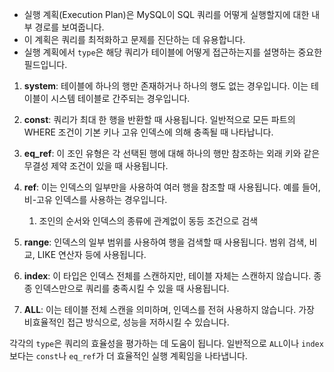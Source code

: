 - 실행 계획(Execution Plan)은 MySQL이 SQL 쿼리를 어떻게 실행할지에 대한 내부 경로를 보여줍니다. 
- 이 계획은 쿼리를 최적화하고 문제를 진단하는 데 유용합니다.
- 실행 계획에서 `type`은 해당 쿼리가 테이블에 어떻게 접근하는지를 설명하는 중요한 필드입니다.

1. **system**: 테이블에 하나의 행만 존재하거나 하나의 행도 없는 경우입니다. 이는 테이블이 시스템 테이블로 간주되는 경우입니다.

2. **const**: 쿼리가 최대 한 행을 반환할 때 사용됩니다. 일반적으로 모든 파트의 WHERE 조건이 기본 키나 고유 인덱스에 의해 충족될 때 나타납니다.
    
3. **eq_ref**: 이 조인 유형은 각 선택된 행에 대해 하나의 행만 참조하는 외래 키와 같은 무결성 제약 조건이 있을 때 사용됩니다.
    
4. **ref**: 이는 인덱스의 일부만을 사용하여 여러 행을 참조할 때 사용됩니다. 예를 들어, 비-고유 인덱스를 사용하는 경우입니다.
	1. 조인의 순서와 인덱스의 종류에 관계없이 동등 조건으로 검색 
    
5. **range**: 인덱스의 일부 범위를 사용하여 행을 검색할 때 사용됩니다. 범위 검색, 비교, LIKE 연산자 등에 사용됩니다.
    
6. **index**: 이 타입은 인덱스 전체를 스캔하지만, 테이블 자체는 스캔하지 않습니다. 종종 인덱스만으로 쿼리를 충족시킬 수 있을 때 사용됩니다.
    
7. **ALL**: 이는 테이블 전체 스캔을 의미하며, 인덱스를 전혀 사용하지 않습니다. 가장 비효율적인 접근 방식으로, 성능을 저하시킬 수 있습니다.
    

각각의 `type`은 쿼리의 효율성을 평가하는 데 도움이 됩니다. 일반적으로 `ALL`이나 `index`보다는 `const`나 `eq_ref`가 더 효율적인 실행 계획임을 나타냅니다.